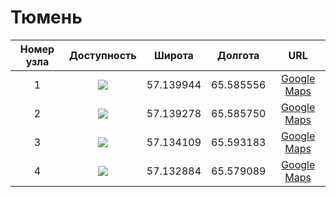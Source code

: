 # Тюмень

| Номер узла | Доступность | Широта  | Долгота | URL |
|:----------:|:-----------:|:-------:|:-------:|:---:|
| 1         | ![](https://img.shields.io/badge/статус-обновляется-inactive.svg)            | 57.139944 | 65.585556 | [Google Maps](https://www.google.com/maps/place/57°08'23.8"N+65°35'08.0"E)
| 2         | ![](https://img.shields.io/badge/статус-обновляется-inactive.svg)            | 57.139278 | 65.585750 | [Google Maps](https://www.google.com/maps/place/57°08'21.4"N+65°35'08.7"E)
| 3         | ![](https://img.shields.io/badge/статус-доступен-success.svg)          | 57.134109 | 65.593183 | [Google Maps](https://www.google.com/maps/place/57°08'02.8"N+65°35'35.5"E)
| 4         | ![](https://img.shields.io/badge/статус-обновляется-inactive.svg)            | 57.132884 | 65.579089 | [Google Maps](https://www.google.com/maps/place/57°07'58.4"N+65°34'44.7"E)
